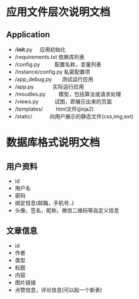 # 应用文件层次说明文档
## Application
* /__init__.py        应用初始化
* /requirements.txt   依赖库列表
* /config.py          配置名称，变量列表
* /instance/config.py 私密配置项
* /app_debug.py       测试运行应用
* /app.py             实际运行应用
* /moudles.py         模型，包括算法或请求处理
* /views.py           试图，即展示出来的页面
* /templates/         html文件(jinja2)
* /static/            向用户展示的静态文件(css,img,ext)

# 数据库格式说明文档
## 用户资料
* id
* 用户名
* 密码
* 绑定信息(邮箱，手机号..)
* 头像，签名，昵称，微信二维码等自定义信息
## 文章信息
* id
* 作者
* 类型
* 标题
* 内容
* 图片链接
* 点赞信息，评论信息(可以起一个新表)
